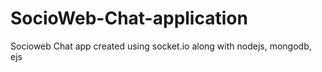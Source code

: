 # SocioWeb-Chat-application
Socioweb Chat app created using socket.io along with nodejs, mongodb, ejs

